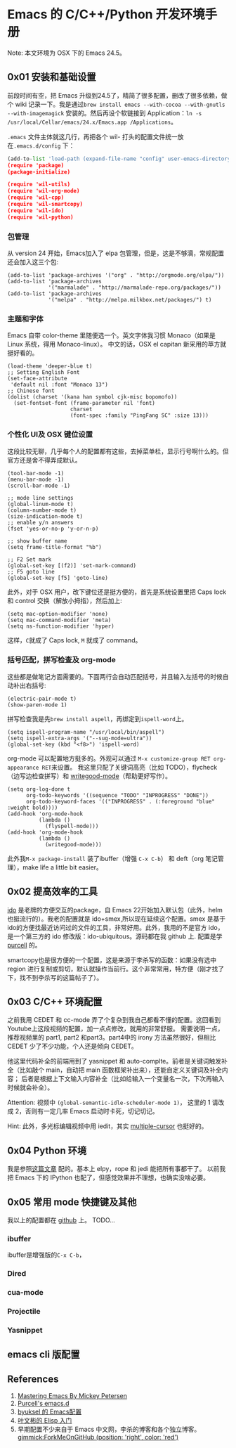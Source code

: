 # Emacs 的 C/C++/Python 开发环境手册

Note: 本文环境为 OSX 下的 Emacs 24.5。

## 0x01 安装和基础设置
前段时间有空，把 Emacs 升级到24.5了，精简了很多配置，删改了很多依赖，做个 wiki 记录一下。我是通过`brew install emacs --with-cocoa --with-gnutls --with-imagemagick` 安装的。然后再设个软链接到 Application：`ln -s /usr/local/Cellar/emacs/24.x/Emacs.app /Applications`。

`.emacs` 文件主体就这几行，再把各个 wil- 打头的配置文件统一放在`.emacs.d/config` 下：
```python
(add-to-list 'load-path (expand-file-name "config" user-emacs-directory))
(require 'package)
(package-initialize)

(require 'wil-utils)
(require 'wil-org-mode)
(require 'wil-cpp)
(require 'wil-smartcopy)
(require 'wil-ido)
(require 'wil-python)
```
### 包管理
从 version 24 开始，Emacs加入了 elpa 包管理，但是，这是不够滴，常规配置还会加入这三个包:
```
(add-to-list 'package-archives '("org" . "http://orgmode.org/elpa/"))
(add-to-list 'package-archives
             '("marmalade" . "http://marmalade-repo.org/packages/"))
(add-to-list 'package-archives
             '("melpa" . "http://melpa.milkbox.net/packages/") t)
```
### 主题和字体
Emacs 自带 color-theme 里随便选一个。英文字体我习惯 Monaco（如果是 Linux 系统，得用 Monaco-linux）。
中文的话，OSX el capitan 新采用的苹方就挺好看的。
```
(load-theme 'deeper-blue t)
;; Setting English Font
(set-face-attribute
 'default nil :font "Monaco 13")
;; Chinese font
(dolist (charset '(kana han symbol cjk-misc bopomofo))
  (set-fontset-font (frame-parameter nil 'font)
                    charset
                    (font-spec :family "PingFang SC" :size 13)))
```
### 个性化 UI及 OSX 键位设置
这段比较无聊，几乎每个人的配置都有这些，去掉菜单栏，显示行号啊什么的。但官方还是舍不得弄成默认。
```
(tool-bar-mode -1)
(menu-bar-mode -1)
(scroll-bar-mode -1)

;; mode line settings
(global-linum-mode t)
(column-number-mode t)
(size-indication-mode t)
;; enable y/n answers
(fset 'yes-or-no-p 'y-or-n-p)

;; show buffer name
(setq frame-title-format "%b")

;; F2 Set mark
(global-set-key [(f2)] 'set-mark-command)
;; F5 goto line
(global-set-key [f5] 'goto-line)
```
此外，对于 OSX 用户，改下键位还是挺方便的，首先是系统设置里把 Caps lock 和 control 交换（解放小拇指），然后加上:
```
(setq mac-option-modifier 'none)
(setq mac-command-modifier 'meta)
(setq ns-function-modifier 'hyper)
```
这样，`C`就成了 Caps lock, `M` 就成了 command。

### 括号匹配，拼写检查及 org-mode
这些都是做笔记方面需要的。下面两行会自动匹配括号，并且输入左括号的时候自动补出右括号:
```
(electric-pair-mode t)
(show-paren-mode 1)
```

拼写检查我是先`brew install aspell`，再绑定到`ispell-word`上。
```
(setq ispell-program-name "/usr/local/bin/aspell")
(setq ispell-extra-args '("--sug-mode=ultra"))
(global-set-key (kbd "<f8>") 'ispell-word)
```

org-mode 可以配置地方挺多的。外观可以通过 `M-x customize-group RET org-appearance RET`来设置。
我这里只配了关键词高亮（比如 TODO），flycheck（边写边检查拼写）和 [writegood-mode](http://bnbeckwith.com/code/writegood-mode.html)（帮助更好写作）。
```
(setq org-log-done t
      org-todo-keywords '((sequence "TODO" "INPROGRESS" "DONE"))
      org-todo-keyword-faces '(("INPROGRESS" . (:foreground "blue" :weight bold))))
(add-hook 'org-mode-hook
          (lambda ()
            (flyspell-mode)))
(add-hook 'org-mode-hook
          (lambda ()
            (writegood-mode)))
```

此外我`M-x package-install` 装了ibuffer（增强 `C-x C-b`） 和 deft（org 笔记管理），make life a little bit easier。

## 0x02 提高效率的工具
[ido](https://www.masteringemacs.org/article/introduction-to-ido-mode) 是老牌的方便交互的package，自 Emacs 22开始加入默认包（此外，helm 也挺流行的）。我老的配置就是 ido+smex,所以现在延续这个配置。smex 是基于ido的方便找最近访问过的文件的工具，非常好用。此外，我用的不是官方 ido，是一个第三方的 ido 修改版：ido-ubiquitous。源码都在我 github 上.
配置是学 [purcell](https://github.com/purcell/emacs.d/blob/master/init-ido.el) 的。

smartcopy也是很方便的一个配置，这是来源于李杀写的函数：如果没有选中 region 进行复制或剪切，默认就操作当前行。这个非常常用，特方便（刚才找了下，找不到李杀写的这篇帖子了）。

## 0x03 C/C++ 环境配置
之前我用 CEDET 和 cc-mode 弄了个复杂到我自己都看不懂的配置。这回看到 Youtube上这段视频的配置，加一点点修改，就用的非常舒服。
需要说明一点，推荐视频里的 part1, part2 和part3。part4中的 irony 方法虽然很好，但相比 CEDET 少了不少功能，个人还是倾向 CEDET。

他这里代码补全的前端用到了 yasnippet 和 auto-complte。前者是关键词触发补全（比如敲个 main，自动把 main 函数框架补出来），还能自定义关键词及补全内容；
后者是根据上下文输入内容补全（比如给输入一个变量名一次，下次再输入时候就会补全）。

[](https://www.youtube.com/watch?v=HTUE03LnaXA)

Attention: 视频中 `(global-semantic-idle-scheduler-mode 1)`， 这里的 1 请改成 2，否则有一定几率 Emacs 启动时卡死，切记切记。

Hint: 此外，多光标编辑视频中用 iedit，其实 [multiple-cursor](https://github.com/magnars/multiple-cursors.el) 也挺好的。

## 0x04 Python 环境
我是参照[这篇文章](http://onthecode.com/post/2014/03/06/emacs-on-steroids-for-python-elpy-el.html) 配的。基本上 elpy，rope 和 jedi 能把所有事都干了。
以前我把 Emacs 下的 IPython 也配了，但感觉效果并不理想，也确实没啥必要。

## 0x05 常用 mode 快捷键及其他
我以上的配置都在 [github](https://github.com/Wilbeibi/Emacs_Cpp_Python_IDE) 上。
TODO...
### ibuffer
ibuffer是增强版的`C-x C-b`，
### Dired
### cua-mode
### Projectile
### Yasnippet

## emacs cli 版配置

## References
1. [Mastering Emacs By Mickey Petersen](https://www.masteringemacs.org/)
2. [Purcell's emacs.d](https://github.com/purcell/emacs.d)
3. [byuksel 的 Emacs配置](https://github.com/byuksel)
4. [叶文彬的 Elisp 入门](http://www.newsmth.net/bbsanc.php?path=%2Fgroups%2Fcomp.faq%2FEmacs%2Felisp%2Fhappierbee%2FM.1184679743.j0&ap=64311)
5. 早期配置不少来自于 Emacs 中文网，李杀的博客和各个独立博客。
[gimmick:ForkMeOnGitHub (position: 'right', color: 'red') ](https://github.com/Wilbeibi/Emacs_Cpp_Python_IDE)
